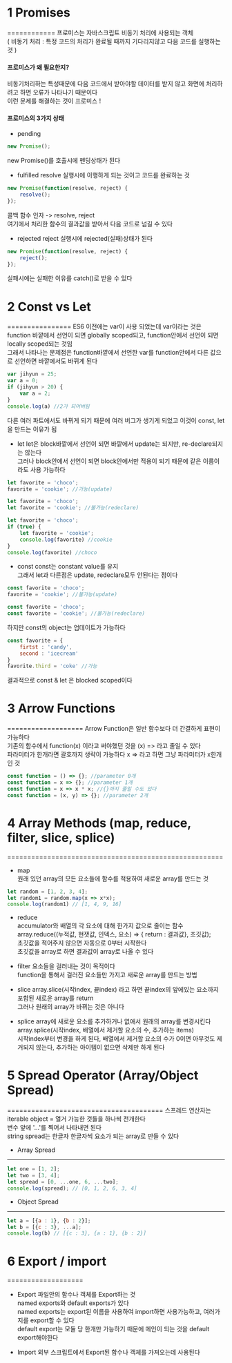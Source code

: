 # 1 Promises
============
프로미스는 자바스크립트 비동기 처리에 사용되는 객체  
( 비동기 처리 : 특정 코드의 처리가 완료될 때까지 기다리지않고 다음 코드를 실행하는 것 )  
#### 프로미스가 왜 필요한지?
비동기처리하는 특성때문에 다음 코드에서 받아야할 데이터를 받지 않고 화면에 처리하려고 하면 오류가 나타나기 때문이다  
이런 문제를 해결하는 것이 프로미스 !   
#### 프로미스의 3가지 상태
* pending 
```javascript
new Promise();
```
new Promise()를 호출시에 펜딩상태가 된다   
* fulfilled
resolve 실행시에 이행하게 되는 것이고 코드를 완료하는 것  
```javascript
new Promise(function(resolve, reject) { 
    resolve();
}); 
```
콜백 함수 인자 -> resolve, reject   
여기에서 처리한 함수의 결과값을 받아서 다음 코드로 넘길 수 있다   
* rejected
reject 실행시에 rejected(실패)상태가 된다   
```javascript
new Promise(function(resolve, reject) { 
    reject();
}); 
```
실패시에는 실패한 이유를 catch()로 받을 수 있다   

# 2 Const vs Let
================
ES6 이전에는 var이 사용 되었는데 var이라는 것은 function 바깥에서 선언이 되면 globally scoped되고, function안에서
선언이 되면 locally scoped되는 것임   
그래서 나타나는 문제점은 function바깥에서 선언한 var를 function안에서 다른 값으로 선언하면 바깥에서도 바뀌게 된다  
```javascript
var jihyun = 25;
var a = 0;
if (jihyun > 20) {
    var a = 2;
}
console.log(a) //2가 되어버림
```
다른 여러 파트에서도 바뀌게 되기 때문에 여러 버그가 생기게 되었고 이것이 const, let을 만드는 이유가 됨
* let
let은 block바깥에서 선언이 되면 바깥에서 update는 되지만, re-declare되지는 않는다  
그러나 block안에서 선언이 되면 block안에서만 적용이 되기 때문에 같은 이름이라도 사용 가능하다  
```javascript
let favorite = 'choco';
favorite = 'cookie'; //가능(update)

let favorite = 'choco';
let favorite = 'cookie'; //불가능(redeclare)

let favorite = 'choco';
if (true) {
    let favorite = 'cookie';
    console.log(favorite) //cookie
}
console.log(favorite) //choco
```
* const
const는 constant value를 유지  
그래서 let과 다른점은 update, redeclare모두 안된다는 점이다  
```javascript
const favorite = 'choco';
favorite = 'cookie'; //불가능(update)

const favorite = 'choco';
const favorite = 'cookie'; //불가능(redeclare)
```
하지만 const의 object는 업데이트가 가능하다
```javascript
const favorite = {
    firtst : 'candy',
    second : 'icecream'
}
favorite.third = 'coke' //가능
```
결과적으로 const & let 은 blocked scoped이다

# 3 Arrow Functions
===================
Arrow Function은 일반 함수보다 더 간결하게 표현이 가능하다  
기존의 함수에서 function(x) 이라고 써야했던 것을 (x) => 라고 줄일 수 있다  
파라미터가 한개라면 괄호까지 생략이 가능하다 x => 라고 하면 그냥 파라미터가 x한개인 것  
```javascript
const function = () => {}; //parameter 0개
const function = x => {}; //parameter 1개
const function = x => x * x; //{}까지 줄일 수도 있다
const function = (x, y) => {}; //parameter 2개
```

# 4 Array Methods (map, reduce, filter, slice, splice)
======================================================
* map  
원래 있던 array의 모든 요소들에 함수를 적용하여 새로운 array를 만드는 것  
```javascript
let random = [1, 2, 3, 4];
let random1 = random.map(x => x*x);
console.log(random1) // [1, 4, 9, 16]
```

* reduce  
accumulator와 배열의 각 요소에 대해 한가지 값으로 줄이는 함수  
array.reduce((누적값, 현잿값, 인덱스, 요소) => { return : 결과값}, 초깃값);  
초깃값을 적어주지 않으면 자동으로 0부터 시작한다  
초깃값을 array로 하면 결과값이 array로 나올 수 있다  

* filter
요소들을 걸러내는 것이 목적이다  
function을 통해서 걸러진 요소들만 가지고 새로운 array를 만드는 방법  

* slice
array.slice(시작index, 끝index) 라고 하면 끝index의 앞에있는 요소까지 포함된 새로운 array를 return  
그러나 원래의 array가 바뀌는 것은 아니다  

* splice 
array에 새로운 요소를 추가하거나 없애서 원래의 array를 변경시킨다  
array.splice(시작index, 배열에서 제거할 요소의 수, 추가하는 items)  
시작index부터 변경을 하게 된다, 배열에서 제거할 요소의 수가 0이면 아무것도 제거되지 않는다, 추가하는 아이템이 없으면 
삭제만 하게 된다  

# 5 Spread Operator (Array/Object Spread)
=======================================
스프레드 연산자는 iterable object = 열거 가능한 것들을 하나씩 전개한다  
변수 앞에 '...'를 찍어서 나타내면 된다  
string spread는 한글자 한글자씩 요소가 되는 array로 만들 수 있다  
* Array Spread  
--------------
```javascript
let one = [1, 2];
let two = [3, 4];
let spread = [0, ...one, 6, ...two];
console.log(spread); // [0, 1, 2, 6, 3, 4]
```

* Object Spread
---------------
```javascript
let a = [{a : 1}, {b : 2}];
let b = [{c : 3}, ...a];
console.log(b) // [{c : 3}, {a : 1}, {b : 2}]
```

# 6 Export / import
===================
* Export
파일안의 함수나 객체를 Export하는 것  
named exports와 default exports가 있다  
named exports는 export된 이름을 사용하여 import하면 사용가능하고, 여러가지를 export할 수 있다  
default export는 모듈 당 한개만 가능하기 때문에 메인이 되는 것을 default export해야한다  

* Import
외부 스크립트에서 Export된 함수나 객체를 가져오는데 사용된다  

